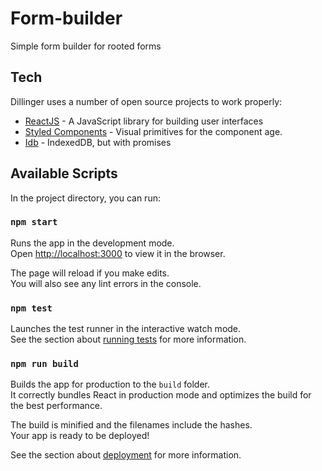 # Form-builder

Simple form builder for rooted forms

## Tech

Dillinger uses a number of open source projects to work properly:

- [ReactJS](https://reactjs.org/) - A JavaScript library for building user interfaces
- [Styled Components](https://www.styled-components.com/) - Visual primitives for the component age.
- [Idb](https://github.com/jakearchibald/idb) - IndexedDB, but with promises

## Available Scripts

In the project directory, you can run:

### `npm start`

Runs the app in the development mode.<br>
Open [http://localhost:3000](http://localhost:3000) to view it in the browser.

The page will reload if you make edits.<br>
You will also see any lint errors in the console.

### `npm test`

Launches the test runner in the interactive watch mode.<br>
See the section about [running tests](https://facebook.github.io/create-react-app/docs/running-tests) for more information.

### `npm run build`

Builds the app for production to the `build` folder.<br>
It correctly bundles React in production mode and optimizes the build for the best performance.

The build is minified and the filenames include the hashes.<br>
Your app is ready to be deployed!

See the section about [deployment](https://facebook.github.io/create-react-app/docs/deployment) for more information.
